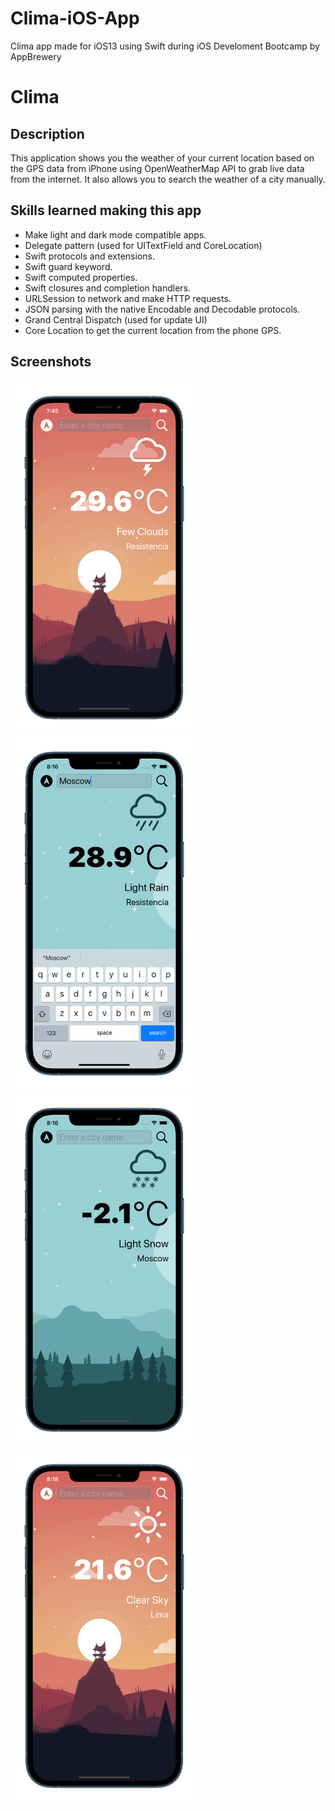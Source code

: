 # Clima-iOS-App

Clima app made for iOS13 using Swift during iOS Develoment Bootcamp by AppBrewery

#  Clima

## Description

This application shows you the weather of your current location based on the GPS data from iPhone using  OpenWeatherMap API to grab live data from the internet. It also allows you to search the weather of a city manually. 


## Skills learned making this app

* Make light and dark mode compatible apps.
* Delegate pattern (used for UITextField and CoreLocation)
* Swift protocols and extensions.
* Swift guard keyword. 
* Swift computed properties.
* Swift closures and completion handlers.
* URLSession to network and make HTTP requests.
* JSON parsing with the native Encodable and Decodable protocols.
* Grand Central Dispatch (used for update UI)
* Core Location to get the current location from the phone GPS.

## Screenshots
<p>
    <img src="Screenshots/current_location_resistencia.png" width="300">
    <img src="Screenshots/manual_search_moscow.png" width="300">
    <img src="Screenshots/current_weather_moscow.png" width="300">
    <img src="Screenshots/lima_dark_mode.png" width="300">
</p>
